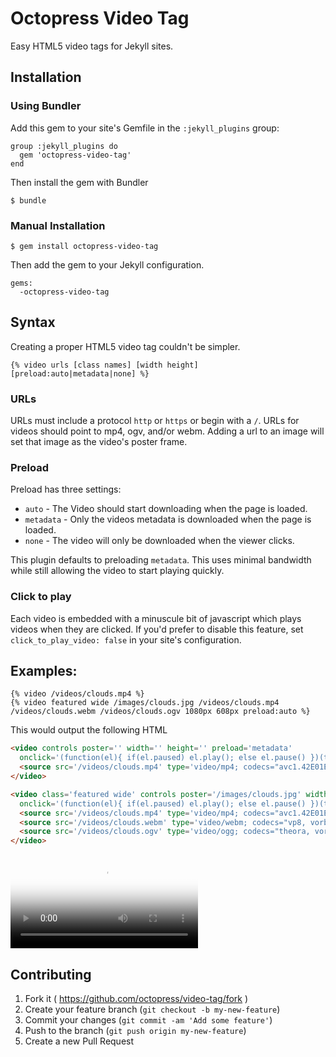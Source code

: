 # Octopress Video Tag

Easy HTML5 video tags for Jekyll sites.

## Installation

### Using Bundler

Add this gem to your site's Gemfile in the `:jekyll_plugins` group:

    group :jekyll_plugins do
      gem 'octopress-video-tag'
    end

Then install the gem with Bundler

    $ bundle

### Manual Installation

    $ gem install octopress-video-tag

Then add the gem to your Jekyll configuration.

    gems:
      -octopress-video-tag

## Syntax

Creating a proper HTML5 video tag couldn't be simpler.

    {% video urls [class names] [width height] [preload:auto|metadata|none] %}

### URLs

URLs must include a protocol `http` or `https` or begin with a `/`. URLs for videos should point to mp4, ogv, and/or webm. Adding a url to an image will set that image as the video's poster frame.

### Preload

Preload has three settings:

- `auto` - The Video should start downloading when the page is loaded.
- `metadata` - Only the videos metadata is downloaded when the page is loaded.
- `none` - The video will only be downloaded when the viewer clicks.

This plugin defaults to preloading `metadata`. This uses minimal bandwidth while still allowing the video to start playing quickly.

### Click to play

Each video is embedded with a minuscule bit of javascript which plays videos when they are clicked. If you'd prefer to disable this feature, set `click_to_play_video: false` in your site's configuration.

## Examples:

```
{% video /videos/clouds.mp4 %}
{% video featured wide /images/clouds.jpg /videos/clouds.mp4 /videos/clouds.webm /videos/clouds.ogv 1080px 608px preload:auto %}
```

This would output the following HTML

```html
<video controls poster='' width='' height='' preload='metadata'
  onclick='(function(el){ if(el.paused) el.play(); else el.pause() })(this)'>
  <source src='/videos/clouds.mp4' type='video/mp4; codecs="avc1.42E01E, mp4a.40.2"'>
</video>

<video class='featured wide' controls poster='/images/clouds.jpg' width='1080px' height='608px' preload='auto'
  onclick='(function(el){ if(el.paused) el.play(); else el.pause() })(this)'>
  <source src='/videos/clouds.mp4' type='video/mp4; codecs="avc1.42E01E, mp4a.40.2"'>
  <source src='/videos/clouds.webm' type='video/webm; codecs="vp8, vorbis"'>
  <source src='/videos/clouds.ogv' type='video/ogg; codecs="theora, vorbis"'>
</video>
```

<video controls poster='http://s3.imathis.com/video/clouds.jpg' width='' height='' preload='metadata' onclick='(function(el){ if(el.paused) el.play(); else el.pause() })(this)'>
  <source src='http://s3.imathis.com/video/clouds.mp4' type='video/mp4; codecs="avc1.42E01E, mp4a.40.2"'>
  <source src='http://s3.imathis.com/video/clouds.webm' type='video/webm; codecs="vp8, vorbis"'>
  <source src='http://s3.imathis.com/video/clouds.ogv' type='video/ogg; codecs="theora, vorbis"'>
</video>

## Contributing

1. Fork it ( https://github.com/octopress/video-tag/fork )
2. Create your feature branch (`git checkout -b my-new-feature`)
3. Commit your changes (`git commit -am 'Add some feature'`)
4. Push to the branch (`git push origin my-new-feature`)
5. Create a new Pull Request
